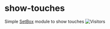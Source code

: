 # show-touches
Simple [SetBox](https://github.com/YasserNull/setbox) module to show touches 
![Visitors](https://visitor-badge.laobi.icu/badge?page_id=YasserYaY.show-touches) 
